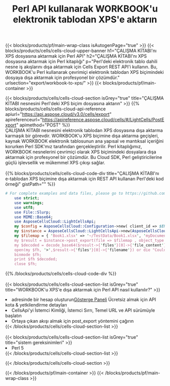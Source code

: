 ﻿---
title:  Perl API kullanarak WORKBOOK'u elektronik tablodan XPS'e aktarın
description:  Aspose.Cells Cloud REST API, {0} dosyalarını {2} kullanarak {1} biçiminde dışa aktarmayı destekler.
url: /tr/perl/export/workbook-to-xps/
---
{{< blocks/products/pf/main-wrap-class isAutogenPage="true" >}}
{{< blocks/products/cells/cells-cloud-upper-banner h1="ÇALIŞMA KİTABI\'nı XPS dosyasına aktarmak için Perl API" h2="ÇALIŞMA KİTABI\'nı XPS dosyasına aktarmak için Perl kitaplığı" p="Perl\'deki elektronik tablo dahili nesne iş akışlarını dışa aktarmak için Cells Export REST API\'i kullanın. Bu, WORKBOOK\'u Perl kullanarak çevrimiçi elektronik tablodan XPS biçimindeki dosyaya dışa aktarmak için profesyonel bir çözümdür." urlsection="export/workbook-to-xps/" >}}
{{< blocks/products/pf/main-container >}}

{{< blocks/products/cells/cells-cloud-section isGrey="true" title="ÇALIŞMA KİTABI nesnesini Perl\'deki XPS biçim dosyasına aktarın" >}}
{{% blocks/products/cells/cells-cloud-api-reference apiurl="https://api.aspose.cloud/v3.0/cells/export" apireferenceurl="https://apireference.aspose.cloud/cells/#/LightCells/PostExport" apimethod="POST" %}}
<br/>
ÇALIŞMA KİTABI nesnesini elektronik tablodan XPS dosyasına dışa aktarma karmaşık bir görevdir. WORKBOOK'u XPS biçimine dışa aktarma geçişleri, kaynak WORKBOOK elektronik tablosunun ana yapısal ve mantıksal içeriğini korurken Perl SDK'mız tarafından gerçekleştirilir. Perl kitaplığımız, WORKBOOK nesnelerini çevrimiçi olarak XPS biçimindeki dosyalara dışa aktarmak için profesyonel bir çözümdür. Bu Cloud SDK, Perl geliştiricilerine güçlü işlevsellik ve mükemmel XPS çıkışı sağlar.
<br/>
<br/>
{{% blocks/products/cells/cells-cloud-code-div title="ÇALIŞMA KİTABI\'nı e-tablodan XPS biçimine dışa aktarmak için REST API kullanan Perl\'deki kod örneği" gistPath="" %}}
  
```perl
# For complete examples and data files, please go to https://github.com/aspose-cells-cloud/aspose-cells-cloud-perl/
    use strict;
    use warnings;
    use utf8; 
    use File::Slurp;
    use MIME::Base64;
    use AsposeCellsCloud::LightCellsApi;
    my $config = AsposeCellsCloud::Configuration->new( client_id => $ENV{'ProductClientId'}, client_secret => $ENV{'ProductClientSecret'});
    my $instance = AsposeCellsCloud::LightCellsApi->new(AsposeCellsCloud::ApiClient->new( $config));
    my $filemap = { 'Book1.xlsx' => '~/TestData/Book1.xlsx', 'myDocument.xlsx' => ~/TestData/myDocument.xlsx'};
    my $result = $instance->post_export(file => $filemap , object_type => 'workbook',format => 'xps');
    my $decoded = decode_base64($result->{'files'}[0]->{'file_content'});
    open(my $fh, '>',$result->{'files'}[0]->{'filename'}) or die "Could not open file!";
    binmode $fh;
    print $fh $decoded;
    close $fh;
```
   
{{% /blocks/products/cells/cells-cloud-code-div %}}
<br/>
<br/>
{{< blocks/products/cells/cells-cloud-section-list isGrey="true" title="WORKBOOK\'u XPS\'e dışa aktarmak için Perl API nasıl kullanılır?" >}}
<li> adresinde bir hesap oluşturun<a href="https://dashboard.aspose.cloud/">Gösterge Paneli</a> Ücretsiz almak için API kota & yetkilendirme detayları</li>
<li>CellsApi'yi İstemci Kimliği, İstemci Sırrı, Temel URL ve API sürümüyle başlatın</li>
<li>Ortaya çıkan akışı almak için post_export yöntemini çağırın</li>
{{< /blocks/products/cells/cells-cloud-section-list >}}
<br/>
<br/>
{{< blocks/products/cells/cells-cloud-section-list isGrey="true" title="sistem gereksinimleri" >}}
<li>Perl 5</li>
{{< /blocks/products/cells/cells-cloud-section-list >}}

{{< /blocks/products/cells/cells-cloud-section >}}

{{< /blocks/products/pf/main-container >}}
{{< /blocks/products/pf/main-wrap-class >}}
